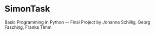 # SimonTask
Basic Programming in Python -- Final Project by Johanna Schillig, Georg Fasching, Franka TImm
